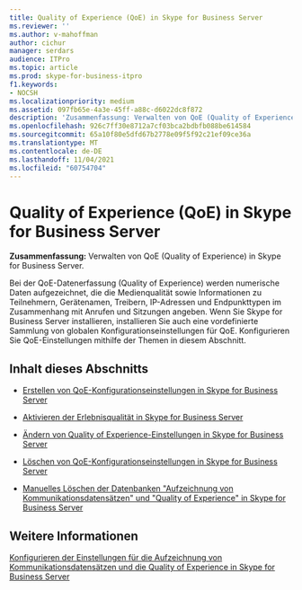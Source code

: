 ```yaml
---
title: Quality of Experience (QoE) in Skype for Business Server
ms.reviewer: ''
ms.author: v-mahoffman
author: cichur
manager: serdars
audience: ITPro
ms.topic: article
ms.prod: skype-for-business-itpro
f1.keywords:
- NOCSH
ms.localizationpriority: medium
ms.assetid: 097fb65e-4a3e-45ff-a88c-d6022dc8f872
description: 'Zusammenfassung: Verwalten von QoE (Quality of Experience) in Skype for Business Server.'
ms.openlocfilehash: 926c7ff30e8712a7cf03bca2bdbfb088be614584
ms.sourcegitcommit: 65a10f80e5dfd67b2778e09f5f92c21ef09ce36a
ms.translationtype: MT
ms.contentlocale: de-DE
ms.lasthandoff: 11/04/2021
ms.locfileid: "60754704"
---
```

# <a name="quality-of-experience-qoe-in-skype-for-business-server"></a>Quality of Experience (QoE) in Skype for Business Server
 
**Zusammenfassung:** Verwalten von QoE (Quality of Experience) in Skype for Business Server.
  
Bei der QoE-Datenerfassung (Quality of Experience) werden numerische Daten aufgezeichnet, die die Medienqualität sowie Informationen zu Teilnehmern, Gerätenamen, Treibern, IP-Adressen und Endpunkttypen im Zusammenhang mit Anrufen und Sitzungen angeben. Wenn Sie Skype for Business Server installieren, installieren Sie auch eine vordefinierte Sammlung von globalen Konfigurationseinstellungen für QoE. Konfigurieren Sie QoE-Einstellungen mithilfe der Themen in diesem Abschnitt. 
  
## <a name="in-this-section"></a>Inhalt dieses Abschnitts

- [Erstellen von QoE-Konfigurationseinstellungen in Skype for Business Server](create-qoe-configuration-settings.md)
    
- [Aktivieren der Erlebnisqualität in Skype for Business Server](enable-qoe.md)
    
- [Ändern von Quality of Experience-Einstellungen in Skype for Business Server](modify-qoe-settings.md)
    
- [Löschen von QoE-Konfigurationseinstellungen in Skype for Business Server](delete-qoe-configuration-settings.md)
    
- [Manuelles Löschen der Datenbanken "Aufzeichnung von Kommunikationsdatensätzen" und "Quality of Experience" in Skype for Business Server](../../deploy/deploy-monitoring/purgecall-detail-recording-and-qoe.md)
    
## <a name="see-also"></a>Weitere Informationen

[Konfigurieren der Einstellungen für die Aufzeichnung von Kommunikationsdatensätzen und die Quality of Experience in Skype for Business Server](../../deploy/deploy-monitoring/call-detail-recording-and-qoe.md)
